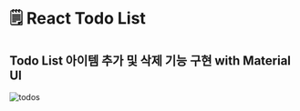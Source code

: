 # 🗒️ React Todo List

## Todo List 아이템 추가 및 삭제 기능 구현 with Material UI
![todos](https://github.com/studioOwol/react-todos/assets/116629752/c074789c-5578-4b5d-9571-1ba9acd8f957)
